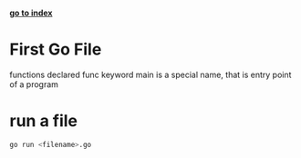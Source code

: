#### [go to index](https://github.com/KerimCETINBAS/golang)

&#10;

# First Go File

functions declared func keyword
main is a special name, that is entry point of a program

# run a file

```bash
go run <filename>.go
```
